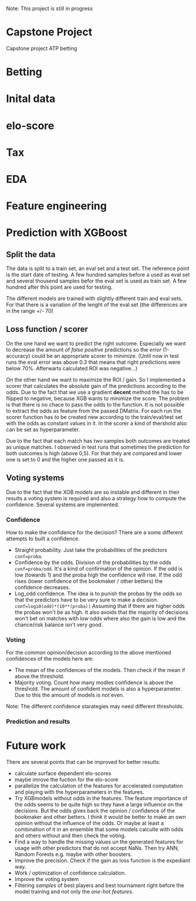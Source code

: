 Note: This project is still in progress

# Capstone Project
Capstone project ATP betting

# Betting

# Inital data

# elo-score

# Tax

# EDA

# Feature engineering

# Prediction with XGBoost

## 

## Split the data
The data is split to a train set, an eval set and a test set. The reference point is the start date of testing. A few hundred samples before a used as eval set and several thousend samples befor the eval set is used as train set. A few hundred after this point are used for testing.

The different models are trained with slightly different train and eval sets. For that there is a variation of the lenght of the eval set (the differences are in the range +/- 70)

## Loss function / scorer
On the one hand we want to predict the right outcome. Especially we want to decrease the amount of *false positive* predictions so the *error* (1-accuracy) could be an appropriate scorer to minimize. (Until now in test runs the eval error was above 0.3 that means that right predictions were below 70%. Afterwarts calculated ROI was negative...)

On the other hand we want to maximize the ROI / gain. So I implemented a scorer that calculates the absolute gain of the predictions according to the odds. Due to the fact that we use a gradient **decent** method the has to be flipped to negative, because XGB wants to minimize the score. The problem is that there is no chace to pass the odds to the function. It is not possible to extract the odds as feature from the passed DMatrix. For each run the scorer function has to be created new according to the train/eval/test set with the odds as constant values in it. In the scorer a kind of thershold also can be set as hyperparameter. 

Due to the fact that each match has two samples both outcomes are treated as unique matches. I observed in test runs that sometimes the prediction for both outcomes is high (above 0,5). For that they are compared and lower one is set to 0 and the higher one passed as it is.

## Voting systems
Due to the fact that the XGB models are so instable and different in their results a voting system is required and also a strategy how to compute the confidence.
Several systems are implemented.
### Confidence
How to make the confidence for the decision? There are a some different attempts to built a confidence.
- Straight probability. Just take the probabilities of the predictors `conf=proba`.
- Confidence by the odds. Division of the probabilities by the odds  `conf=proba/odd`. It's a kind of confirmation of the opinion. If the odd is low (towards 1) and the proba high the confidence will rise. If the odd rises (lower confidence of the bookmaker / other betters) the confidence decreases.
- Log_odd confidence. The idea is to punish the probas by the odds so that the predictors have to be very sure to make a decision. `conf=log10(odd)*(10**(proba))` Assuming that if there are higher odds the probas won't be as high. It also avoids that the majority of decisions won't bet on matches with low odds where also the gain is low and the chance/risk balance isn't very good.

### Voting
For the common opinion/decision according to the above mentioned confidences of the models here are:
- The mean of the confidences of the models. Then check if the mean if above the threshold.
- Majority voting. Count how many modles confidence is above the threshold. The amount of confident models is also a hyperparameter. Due to this the amount of models is not even.

Note: The different confidence starategies may need different thresholds.

### Prediction and results

# Future work
There are several points that can be improved for better results:

- calculate surface dependent elo-scores
- maybe imrove the fuction for the elo-score
- parallelize the calculation of the features for accelerated computation and playing with the hyperparameters in the features.
- Try XGBmodels without odds in the features. The feature importance of the odds seems to be quite high so they have a large influence on the decisions. But the odds gives back the opinion / confidence of the bookmaker and other betters. I think it would be better to make an own opinion without the influence of the odds. Or maybe at least a combination of it in an ensemble that some models calculte with odds and others without and then check the voting.
- Find a way to handle the missing values un the generated features for usage with other predictors that do not accept NaNs. Then try ANN, Random Forests e.g. maybe with other boosters.
- Improve the precision. Check if the gain as loss function is the expediant way.
- Work / optimization of confidence calculation.
- Improve the voting system
- Filtering *samples* of best players and best tournament right before the model training and not only the *one-hot features*.

